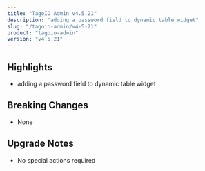 ```yaml
---
title: "TagoIO Admin v4.5.21"
description: "adding a password field to dynamic table widget"
slug: "/tagoio-admin/v4-5-21"
product: "tagoio-admin"
version: "v4.5.21"
---
```


## Highlights

- adding a password field to dynamic table widget

## Breaking Changes

- None

## Upgrade Notes

- No special actions required
